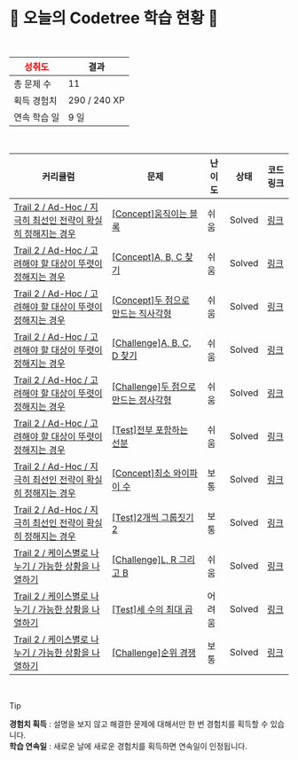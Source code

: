 # 🌲 오늘의 Codetree 학습 현황 🌲

<br />

| <span style="color:red;display:block;text-align:center;"> **성취도**</span> | 결과 |
|---|---|
| 총 문제 수 | 11 |
| 획득 경험치 | 290 / 240 XP |
| 연속 학습 일 | 9 일 |

<br />

|커리큘럼|문제|난이도|상태|코드 링크|
|---|---|---|---|---|
|[Trail 2 / Ad-Hoc / 지극히 최선인 전략이 확실히 정해지는 경우](https://www.codetree.ai/trail-info/novice-mid/)|[[Concept]움직이는 블록](https://www.codetree.ai/trails/complete/curated-cards/intro-moving-block/)|쉬움|Solved|[링크](https://github.com/comeon0129/codetree/blob/main/250213/%EC%9B%80%EC%A7%81%EC%9D%B4%EB%8A%94%20%EB%B8%94%EB%A1%9D/moving-block.java)|
|[Trail 2 / Ad-Hoc / 고려해야 할 대상이 뚜렷이 정해지는 경우](https://www.codetree.ai/trail-info/novice-mid/)|[[Concept]A, B, C 찾기](https://www.codetree.ai/trails/complete/curated-cards/intro-finding-a-b-c/)|쉬움|Solved|[링크](https://github.com/comeon0129/codetree/blob/main/250213/A%2C%20B%2C%20C%20%EC%B0%BE%EA%B8%B0/finding-a-b-c.java)|
|[Trail 2 / Ad-Hoc / 고려해야 할 대상이 뚜렷이 정해지는 경우](https://www.codetree.ai/trail-info/novice-mid/)|[[Concept]두 점으로 만드는 직사각형](https://www.codetree.ai/trails/complete/curated-cards/intro-rectangle-made-of-two-points/)|쉬움|Solved|[링크](https://github.com/comeon0129/codetree/blob/main/250213/%EB%91%90%20%EC%A0%90%EC%9C%BC%EB%A1%9C%20%EB%A7%8C%EB%93%9C%EB%8A%94%20%EC%A7%81%EC%82%AC%EA%B0%81%ED%98%95/rectangle-made-of-two-points.java)|
|[Trail 2 / Ad-Hoc / 고려해야 할 대상이 뚜렷이 정해지는 경우](https://www.codetree.ai/trail-info/novice-mid/)|[[Challenge]A, B, C, D 찾기](https://www.codetree.ai/trails/complete/curated-cards/challenge-find-a-b-c-d/)|쉬움|Solved|[링크](https://github.com/comeon0129/codetree/blob/main/250213/A%2C%20B%2C%20C%2C%20D%20%EC%B0%BE%EA%B8%B0/find-a-b-c-d.java)|
|[Trail 2 / Ad-Hoc / 고려해야 할 대상이 뚜렷이 정해지는 경우](https://www.codetree.ai/trail-info/novice-mid/)|[[Challenge]두 점으로 만드는 정사각형](https://www.codetree.ai/trails/complete/curated-cards/challenge-square-made-of-two-points/)|쉬움|Solved|[링크](https://github.com/comeon0129/codetree/blob/main/250213/%EB%91%90%20%EC%A0%90%EC%9C%BC%EB%A1%9C%20%EB%A7%8C%EB%93%9C%EB%8A%94%20%EC%A0%95%EC%82%AC%EA%B0%81%ED%98%95/square-made-of-two-points.java)|
|[Trail 2 / Ad-Hoc / 고려해야 할 대상이 뚜렷이 정해지는 경우](https://www.codetree.ai/trail-info/novice-mid/)|[[Test]전부 포함하는 선분](https://www.codetree.ai/trails/complete/curated-cards/test-all-inclusive-segment/)|쉬움|Solved|[링크](https://github.com/comeon0129/codetree/blob/main/250213/%EC%A0%84%EB%B6%80%20%ED%8F%AC%ED%95%A8%ED%95%98%EB%8A%94%20%EC%84%A0%EB%B6%84/all-inclusive-segment.java)|
|[Trail 2 / Ad-Hoc / 지극히 최선인 전략이 확실히 정해지는 경우](https://www.codetree.ai/trail-info/novice-mid/)|[[Concept]최소 와이파이 수](https://www.codetree.ai/trails/complete/curated-cards/intro-minimum-number-of-wifi/)|보통|Solved|[링크](https://github.com/comeon0129/codetree/blob/main/250213/%EC%B5%9C%EC%86%8C%20%EC%99%80%EC%9D%B4%ED%8C%8C%EC%9D%B4%20%EC%88%98/minimum-number-of-wifi.java)|
|[Trail 2 / Ad-Hoc / 지극히 최선인 전략이 확실히 정해지는 경우](https://www.codetree.ai/trail-info/novice-mid/)|[[Test]2개씩 그룹짓기 2](https://www.codetree.ai/trails/complete/curated-cards/test-group-of-pairs-2/)|보통|Solved|[링크](https://github.com/comeon0129/codetree/blob/main/250213/2%EA%B0%9C%EC%94%A9%20%EA%B7%B8%EB%A3%B9%EC%A7%93%EA%B8%B0%202/group-of-pairs-2.java)|
|[Trail 2 / 케이스별로 나누기 / 가능한 상황을 나열하기](https://www.codetree.ai/trail-info/novice-mid/)|[[Challenge]L, R 그리고 B](https://www.codetree.ai/trails/complete/curated-cards/challenge-l-r-and-b/)|쉬움|Solved|[링크](https://github.com/comeon0129/codetree/blob/main/250213/L%2C%20R%20%EA%B7%B8%EB%A6%AC%EA%B3%A0%20B/l-r-and-b.java)|
|[Trail 2 / 케이스별로 나누기 / 가능한 상황을 나열하기](https://www.codetree.ai/trail-info/novice-mid/)|[[Test]세 수의 최대 곱](https://www.codetree.ai/trails/complete/curated-cards/test-maximum-product-of-three-numbers/)|어려움|Solved|[링크](https://github.com/comeon0129/codetree/blob/main/250213/%EC%84%B8%20%EC%88%98%EC%9D%98%20%EC%B5%9C%EB%8C%80%20%EA%B3%B1/maximum-product-of-three-numbers.java)|
|[Trail 2 / 케이스별로 나누기 / 가능한 상황을 나열하기](https://www.codetree.ai/trail-info/novice-mid/)|[[Challenge]순위 경쟁](https://www.codetree.ai/trails/complete/curated-cards/challenge-ranking-competition/)|보통|Solved|[링크](https://github.com/comeon0129/codetree/blob/main/250213/%EC%88%9C%EC%9C%84%20%EA%B2%BD%EC%9F%81/ranking-competition.java)|


<br />

> [!TIP]
> **경험치 획득** : 설명을 보지 않고 해결한 문제에 대해서만 한 번 경험치를 획득할 수 있습니다.  
> **학습 연속일** : 새로운 날에 새로운 경험치를 획득하면 연속일이 인정됩니다.


